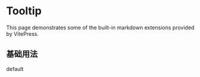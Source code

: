 # Tooltip

This page demonstrates some of the built-in markdown extensions provided by VitePress.

## 基础用法

<ivy-tooltip content="tooltip content">
  <ivy-button>default</ivy-button>
</ivy-tooltip>


